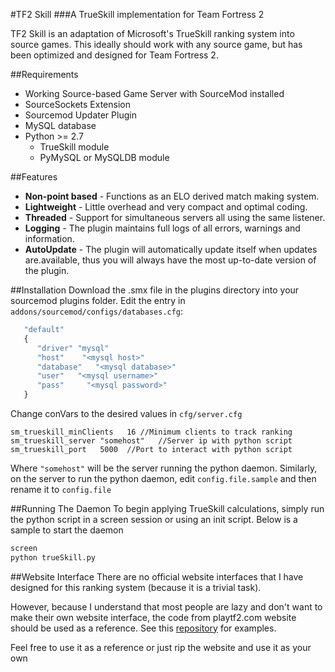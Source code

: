 #TF2 Skill
###A TrueSkill implementation for Team Fortress 2

TF2 Skill is an adaptation of Microsoft's TrueSkill ranking system into source games. This ideally should work with any source game, but has been optimized and designed for Team Fortress 2. 

##Requirements
* Working Source-based Game Server with SourceMod installed
* SourceSockets Extension
* Sourcemod Updater Plugin
* MySQL database
* Python >= 2.7
   * TrueSkill module
   * PyMySQL or MySQLDB module

##Features
* **Non-point based** - Functions as an ELO derived match making system.
* **Lightweight** - Little overhead and very compact and optimal coding.
* **Threaded** - Support for simultaneous servers all using the same listener.
* **Logging** - The plugin maintains full logs of all errors, warnings and information.
* **AutoUpdate** - The plugin will automatically update itself when updates are.available, thus you will always have the most up-to-date version of the plugin.

##Installation
Download the .smx file in the plugins directory into your sourcemod plugins folder. Edit the entry in `addons/sourcemod/configs/databases.cfg`:

```javascript
   "default"
   {
      "driver" "mysql"
      "host"	"<mysql host>"
      "database"   "<mysql database>"
      "user"   "<mysql username>"
      "pass"	 "<mysql password>"
   }
```

Change conVars to the desired values in `cfg/server.cfg`

```
sm_trueskill_minClients   16 //Minimum clients to track ranking
sm_trueskill_server "somehost"	 //Server ip with python script
sm_trueskill_port   5000  //Port to interact with python script
```

Where `"somehost"` will be the server running the python daemon.
Similarly, on the server to run the python daemon, edit `config.file.sample` and then rename it to `config.file`

##Running The Daemon
To begin applying TrueSkill calculations, simply run the python script in a screen session or using an init script. Below is a sample to start the daemon

```bash
screen
python trueSkill.py
```

##Website Interface
There are no official website interfaces that I have designed for this ranking system (because it is a trivial task).

However, because I understand that most people are lazy and don't want to make their own website interface, the code from playtf2.com website should be used as a reference. See this [repository](https://github.com/yusuf-a/hlstatsx) for examples.

Feel free to use it as a reference or just rip the website and use it as your own

